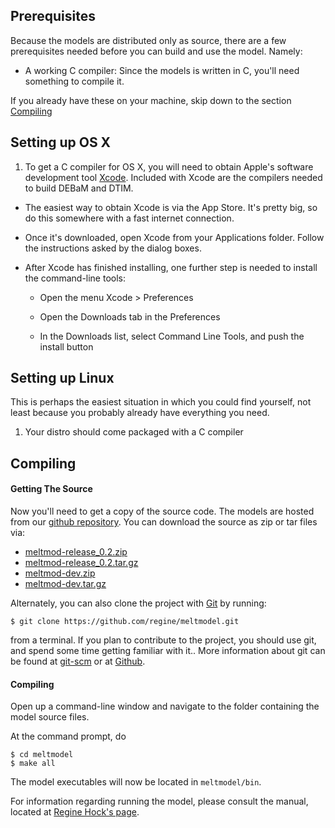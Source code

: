 Prerequisites
-------------
Because the models are distributed only as source, there are a few
prerequisites needed before you can build and use the model. Namely:

* A working C compiler: Since the models is written in C, you'll need
    something to compile it.

If you already have these on your machine, skip down to the section 
[Compiling](#compiling)


Setting up OS X
---------------

1. To get a C compiler for OS X, you will need to obtain 
Apple's software development tool [Xcode](https://developer.apple.com/xcode/).
Included with Xcode are the compilers needed to build DEBaM and DTIM.
    
* The easiest way to obtain Xcode is via the App Store. It's pretty big,
so do this somewhere with a fast internet connection. 

* Once it's downloaded, open Xcode from your Applications folder.
Follow the instructions asked by the dialog boxes.

* After Xcode has finished installing, one further step is needed to install
the command-line tools:

    - Open the menu Xcode > Preferences
    
    - Open the Downloads tab in the Preferences
        
    - In the Downloads list, select Command Line Tools, and push the
    install button
     

Setting up Linux
----------------
This is perhaps the easiest situation in which you could find yourself,
not least because you probably already have everything you need.

1. Your distro should come packaged with a C compiler


Compiling
---------

#### Getting The Source

Now you'll need to get a copy of the source code. 
The models are hosted from our [github repository](https://github.com/regine/meltmodel).
You can download the source as zip or tar files via:
-   [meltmod-release\_0.2.zip](https://github.com/regine/meltmodel/zipball/release_0.2)
-   [meltmod-release\_0.2.tar.gz](https://github.com/regine/meltmodel/tarball/release_0.2)
-   [meltmod-dev.zip](https://github.com/regine/meltmodel/zipball/dev)
-   [meltmod-dev.tar.gz](https://github.com/regine/meltmodel/tarball/dev)

Alternately, you can also clone the project with [Git](http://git-scm.com) by
running:

    $ git clone https://github.com/regine/meltmodel.git

from a terminal. If you plan to contribute to the
project, you should use git, and spend some time getting
familiar with it.. More information about git can be
found at [git-scm](http://git-scm.com/) or at 
[Github](http://help.github.com/articles/).


#### Compiling

Open up a command-line window and navigate to the folder containing the 
model source files.

At the command prompt, do

    $ cd meltmodel
    $ make all

The model executables will now be located in ```meltmodel/bin```.

For information regarding running the model, please consult
the manual, located at [Regine Hock's page](http://gi.alaska.edu/~regine/meltmodel).
